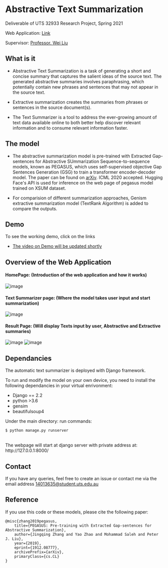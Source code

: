 

# Abstractive Text Summarization 

Deliverable of UTS 32933 Research Project, Spring 2021

Web Application: [Link](https://absumapp.herokuapp.com/)

Supervisor: [Professor. Wei Liu](https://www.uts.edu.au/staff/wei.liu)


## What is it

- Abstractive Text Summarization is a task of generating a short and concise summary that captures the salient ideas of the source text. The generated abstractive summaries involves paraphrasing, which potentially contain new phrases and sentences that may not appear in the source text.
- Extractive summarization creates the summaries from phrases or sentences in the source document(s).

- The Text Summarizer is a tool to address the ever-growing amount of text data available online to both better help discover relevant information and to consume relevant information faster.

## The model
- The abstractive summarization model is pre-trained with Extracted Gap-sentences for Abstractive SUmmarization Sequence-to-sequence models, known as PEGASUS, which uses self-supervised objective Gap Sentences Generation (GSG) to train a transformer encoder-decoder model. The paper can be found on [arXiv](https://arxiv.org/abs/1912.08777). ICML 2020 accepted. Hugging Face's API is used for inference on the web page of pegasus model trained on XSUM dataset.

- For comparision of different summarization approaches, Genism extractive summarization model (TextRank Algorithm) is added to compare the outputs. 

## Demo
To see the working demo, click on the links
- <a href="#" target="_blank">The video on Demo will be updated shortly</a>

## Overview of the Web Application

#### HomePage: (Introduction of the web application and how it works)

![image](https://user-images.githubusercontent.com/71624659/138288463-570ae28b-fdb6-4bc8-bb65-37519c7e2799.png)

#### Text Summarizer page: (Where the model takes user input and start summarization)
![image](https://user-images.githubusercontent.com/71624659/138288722-f0a499f4-7f89-4669-a35f-7c3a4700541f.png)


#### Result Page: (Will display Texts input by user, Abstractive and Extractive summaries)
![image](https://user-images.githubusercontent.com/71624659/138289400-fb5f01e2-7e91-41e2-92bb-a6e88a2917f8.png)
![image](https://user-images.githubusercontent.com/71624659/138288849-47e3de70-63c0-444c-962e-22e48d00f315.png)


## Dependancies

The automatic text summarizer is deployed with Django framework. 

To run and modify the model on your own device, you need to install the following dependancies in your virtual enrivonment: 
* Django == 2.2
* python >3.6
* gensim
* beautifulsoup4

Under the main directory:
run commands: 
```
$ python manage.py runserver
```
<br>
The webpage will start at django server with private address at: http://127.0.0.1:8000/


<br>

## Contact 

If you have any queries, feel free to create an issue or contact me via the email address 14013635@student.uts.edu.au

## Reference
If you use this code or these models, please cite the following paper:
```
@misc{zhang2019pegasus,
    title={PEGASUS: Pre-training with Extracted Gap-sentences for Abstractive Summarization},
    author={Jingqing Zhang and Yao Zhao and Mohammad Saleh and Peter J. Liu},
    year={2019},
    eprint={1912.08777},
    archivePrefix={arXiv},
    primaryClass={cs.CL}
}
```
